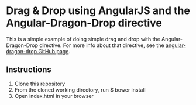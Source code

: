 # Drag & Drop using AngularJS and the Angular-Dragon-Drop directive

This is a simple example of doing simple drag and drop with the 
Angular-Dragon-Drop directive. For more info about that directive, see
the [angular-dragon-drop GitHub page](https://github.com/btford/angular-dragon-drop).

## Instructions

1. Clone this repository
2. From the cloned working directory, run
    $ bower install
3. Open index.html in your browser

